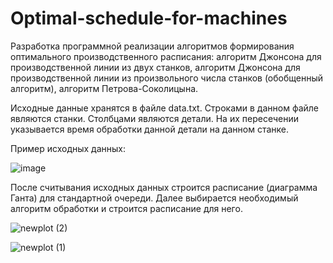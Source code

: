 # Optimal-schedule-for-machines
Разработка программной реализации алгоритмов формирования оптимального производственного расписания: 
алгоритм Джонсона для производственной линии из двух станков,
алгоритм Джонсона для производственной линии из произвольного числа станков (обобщенный алгоритм),
алгоритм Петрова-Соколицына.

Исходные данные хранятся в файле data.txt.
Строками в данном файле являются станки. Столбцами являются детали. На их пересечении указывается время обработки данной детали на данном станке.

Пример исходных данных:

![image](https://user-images.githubusercontent.com/98751135/164756219-a014b3ef-8f59-4e6d-9aa8-212ee7b2f157.png)

После считывания исходных данных строится расписание (диаграмма Ганта) для стандартной очереди. Далее выбирается необходимый алгоритм обработки и строится расписание для него.

![newplot (2)](https://user-images.githubusercontent.com/98751135/164756752-e63f79b7-69c2-4288-9112-aab0fdec882a.png)

![newplot (1)](https://user-images.githubusercontent.com/98751135/164756136-e8d5c504-8e02-4995-9027-e7b22102b472.png)
